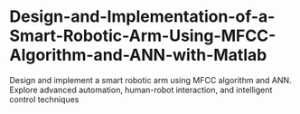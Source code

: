 # Design-and-Implementation-of-a-Smart-Robotic-Arm-Using-MFCC-Algorithm-and-ANN-with-Matlab
 Design and implement a smart robotic arm using MFCC algorithm and ANN. Explore advanced automation, human-robot interaction, and intelligent control techniques

